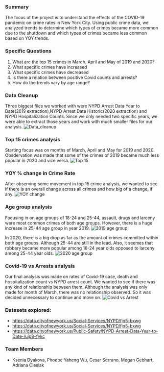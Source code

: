 ### Summary 
The focus of the project is to understand the effects of the COVID-19 pandemic on crime rates in New York City. Using public crime data, we analyzed trends to determine which types of crimes became more common due to the shutdown and which types of crimes became less common based on YOY trends. 

### Specific Questions 
1. What are the top 15 crimes in March, April and May of 2019 and 2020?
2. What specific crimes have increased 
3. What specific crimes have decreased 
4. Is there a relation between positive Covid counts and arrests? 
5. How do the trends vary by age range? 

### Data Cleanup 
Three biggest files we worked with were NYPD Arrest Data Year to Date(2019 extraction),NYPD Arrest Data Historic(2020 extraction) and NYPD Hospitalization Counts. Since we only needed two specific years, we were able to extract those years and work with much smaller files for our analysis.
![Data_cleanup](https://github.com/kseniadyakova10/Covid_Vs_NYC_Crime_Project/blob/main/Images/data_cleanup.png?raw=true)

### Top 15 crimes analysis
Starting focus was on months of March, April and May for 2019 and 2020. Obsdervation was made that some of the crimes of 2019 became much less popular in 2020 and vice versa.
![Top 15](https://github.com/kseniadyakova10/Covid_Vs_NYC_Crime_Project/blob/main/Images/top_15_crimes.png?raw=true)

### YOY % change in Crime Rate
After observing some movement in top 15 crime analysis, we wanted to see if there is an overall change across all crimes and how big of a change, if any.
![YOY change](https://github.com/kseniadyakova10/Covid_Vs_NYC_Crime_Project/blob/main/Images/change_crime_rate_yoy.png?raw=true)

### Age group analysis
Focusing in on age groups of 18-24 and 25-44, assault, drugs and larceny were most common crimes of both age groups. However, there is a huge increase in 25-44 age group in year 2019.
![2019 age group](https://github.com/kseniadyakova10/Covid_Vs_NYC_Crime_Project/blob/main/Images/age_group_2019.png?raw=true)

In 2020, there is a big drop as far as the amount of crimes committed within both age groups. Although 25-44 are still in the lead. Also, it seemes that robbery became more popular among 18-24 year olds opposed to larceny among 25-44 year olds.
![2020 age group](https://github.com/kseniadyakova10/Covid_Vs_NYC_Crime_Project/blob/main/Images/age_group_2020.png?raw=true)

### Covid-19 vs Arrests analysis
Our final analysis was made on rates of Covid-19 case, death and hospitalization count vs NYPD arrest count. We wanted to see if there was any kind of relationship between them. Although the analysis was only made for month of March, there was no relationship observed. So it was decided unnecessary to continue and move on.
![Covid vs Arrest](https://github.com/kseniadyakova10/Covid_Vs_NYC_Crime_Project/blob/main/Images/covid_vs_arrest.png?raw=true)

### Datasets explored:
* https://data.cityofnewyork.us/Social-Services/NYPD/fjn5-bxwg
* https://data.cityofnewyork.us/Social-Services/NYPD/fjn5-bxwg
* https://data.cityofnewyork.us/Public-Safety/NYPD-Arrest-Data-Year-to-Date-/uip8-fykc

### Team Members
* Ksenia Dyakova, Phoebe Yaheng Wu, Cesar Serrano, Megan Gebhart, Adriana Cieslak
